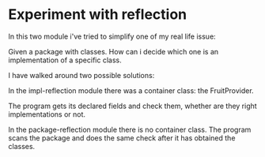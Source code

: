 # Experiment with reflection

In this two module i've tried to simplify one of my real life issue:

Given a package with classes. How can i decide which one is an implementation of a specific class.

I have walked around two possible solutions:

In the impl-reflection module there was a container class: the FruitProvider.

The program gets its declared fields and check them, whether are they right implementations or not.

In the package-reflection module there is no container class. The program scans the package and does the same check after it has obtained the classes.
